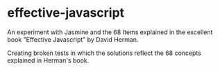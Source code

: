 # effective-javascript

An experiment with Jasmine and the 68 Items explained in the excellent book "Effective Javascript" by David Herman.

Creating broken tests in which the solutions reflect the 68 concepts explained in Herman's book. 
